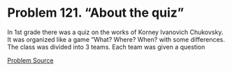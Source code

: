 # Problem 121. “About the quiz”

In 1st grade there was a quiz on the works of Korney Ivanovich Chukovsky. It was organized like a game “What? Where? When? with some differences. The class was divided into 3 teams. Each team was given a question

[Problem Source](https://www.trizland.ru/tasks/1809/)